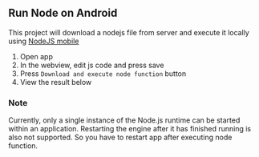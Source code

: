 ## Run Node on Android
This project will download a nodejs file from server and execute it locally using [NodeJS mobile](https://github.com/nodejs-mobile/nodejs-mobile)

1. Open app
2. In the webview, edit js code and press save
3. Press `Download and execute node function` button 
4. View the result below

### Note
Currently, only a single instance of the Node.js runtime can be started within an application. Restarting the engine after it has finished running is also not supported. So you have to restart app after executing node function.

